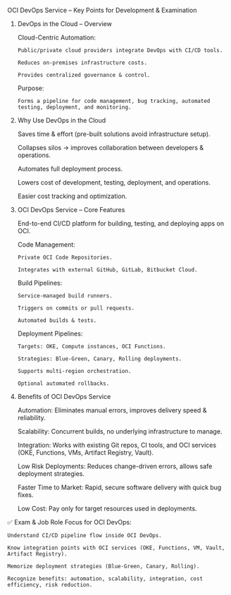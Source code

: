 OCI DevOps Service – Key Points for Development & Examination

1.  DevOps in the Cloud – Overview

    Cloud-Centric Automation:

        Public/private cloud providers integrate DevOps with CI/CD tools.

        Reduces on-premises infrastructure costs.

        Provides centralized governance & control.

    Purpose:

        Forms a pipeline for code management, bug tracking, automated testing, deployment, and monitoring.

2.  Why Use DevOps in the Cloud

    Saves time & effort (pre-built solutions avoid infrastructure setup).

    Collapses silos → improves collaboration between developers & operations.

    Automates full deployment process.

    Lowers cost of development, testing, deployment, and operations.

    Easier cost tracking and optimization.

3.  OCI DevOps Service – Core Features

    End-to-end CI/CD platform for building, testing, and deploying apps on OCI.

    Code Management:

        Private OCI Code Repositories.

        Integrates with external GitHub, GitLab, Bitbucket Cloud.

    Build Pipelines:

        Service-managed build runners.

        Triggers on commits or pull requests.

        Automated builds & tests.

    Deployment Pipelines:

        Targets: OKE, Compute instances, OCI Functions.

        Strategies: Blue-Green, Canary, Rolling deployments.

        Supports multi-region orchestration.

        Optional automated rollbacks.

4.  Benefits of OCI DevOps Service

    Automation: Eliminates manual errors, improves delivery speed & reliability.

    Scalability: Concurrent builds, no underlying infrastructure to manage.

    Integration: Works with existing Git repos, CI tools, and OCI services (OKE, Functions, VMs, Artifact Registry, Vault).

    Low Risk Deployments: Reduces change-driven errors, allows safe deployment strategies.

    Faster Time to Market: Rapid, secure software delivery with quick bug fixes.

    Low Cost: Pay only for target resources used in deployments.

✅ Exam & Job Role Focus for OCI DevOps:

    Understand CI/CD pipeline flow inside OCI DevOps.

    Know integration points with OCI services (OKE, Functions, VM, Vault, Artifact Registry).

    Memorize deployment strategies (Blue-Green, Canary, Rolling).

    Recognize benefits: automation, scalability, integration, cost efficiency, risk reduction.
